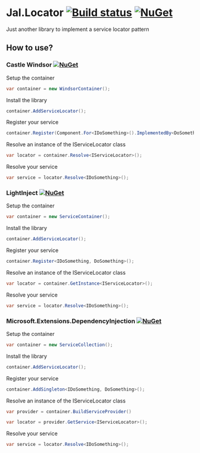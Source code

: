 # Jal.Locator [![Build status](https://ci.appveyor.com/api/projects/status/9iysp7cav79otj2n?svg=true)](https://ci.appveyor.com/project/raulnq/jal-locator) [![NuGet](https://img.shields.io/nuget/v/Jal.Locator.svg)](https://www.nuget.org/packages/Jal.Locator) 
Just another library to implement a service locator pattern

## How to use?

### Castle Windsor [![NuGet](https://img.shields.io/nuget/v/Jal.Locator.CastleWindsor.svg)](https://www.nuget.org/packages/Jal.Locator.CastleWindsor)

Setup the container
```csharp
var container = new WindsorContainer();
```
Install the library
```csharp
container.AddServiceLocator();
```
Register your service
```csharp
container.Register(Component.For<IDoSomething>().ImplementedBy<DoSomething>());
```			
Resolve an instance of the IServiceLocator class
```csharp
var locator = container.Resolve<IServiceLocator>();
```
Resolve your service
```csharp
var service = locator.Resolve<IDoSomething>();
```
### LightInject [![NuGet](https://img.shields.io/nuget/v/Jal.Locator.LightInject.svg)](https://www.nuget.org/packages/Jal.Locator.LightInject)

Setup the container
```csharp
var container = new ServiceContainer();
```
Install the library
```csharp
container.AddServiceLocator();
```
Register your service
```csharp
container.Register<IDoSomething, DoSomething>();
```			
Resolve an instance of the IServiceLocator class
```csharp
var locator = container.GetInstance<IServiceLocator>();
```
Resolve your service
```csharp
var service = locator.Resolve<IDoSomething>();
```
### Microsoft.Extensions.DependencyInjection [![NuGet](https://img.shields.io/nuget/v/Jal.Locator.Microsoft.Extensions.DependencyInjection.svg)](https://www.nuget.org/packages/Jal.Locator.Microsoft.Extensions.DependencyInjection)

Setup the container
```csharp
var container = new ServiceCollection();
```
Install the library
```csharp
container.AddServiceLocator();
```
Register your service
```csharp
container.AddSingleton<IDoSomething, DoSomething>();
```			
Resolve an instance of the IServiceLocator class
```csharp
var provider = container.BuildServiceProvider()

var locator = provider.GetService<IServiceLocator>();
```
Resolve your service
```csharp
var service = locator.Resolve<IDoSomething>();
```




